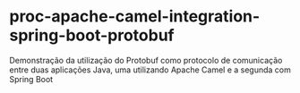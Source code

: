 # proc-apache-camel-integration-spring-boot-protobuf
Demonstração da utilização do Protobuf como protocolo de comunicação entre duas aplicações Java, uma utilizando Apache Camel e a segunda com Spring Boot
